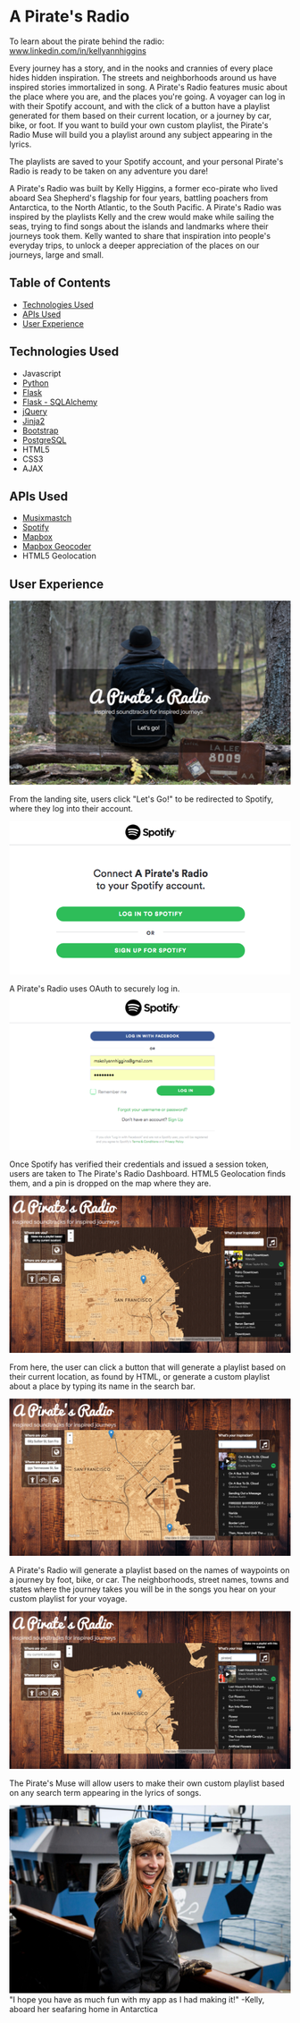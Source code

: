 A Pirate's Radio
================

To learn about the pirate behind the radio: www.linkedin.com/in/kellyannhiggins

Every journey has a story, and in the nooks and crannies of every place hides hidden inspiration. The streets and neighborhoods around us have inspired stories immortalized in song. A Pirate's Radio features music about the place where you are, and the places you're going. A voyager can log in with their Spotify account, and with the click of a button have a playlist generated for them based on their current location, or a journey by car, bike, or foot. If you want to build your own custom playlist, the Pirate's Radio Muse will build you a playlist around any subject appearing in the lyrics. 

The playlists are saved to your Spotify account, and your personal Pirate's Radio is ready to be taken on any adventure you dare! 

A Pirate's Radio was built by Kelly Higgins, a former eco-pirate who lived aboard Sea Shepherd's flagship for four years, battling poachers from Antarctica, to the North Atlantic, to the South Pacific. A Pirate's Radio was inspired by the playlists Kelly and the crew would make while sailing the seas, trying to find songs about the islands and landmarks where their journeys took them. Kelly wanted to share that inspiration into people's everyday trips, to unlock a deeper appreciation of the places on our journeys, large and small.

## Table of Contents
* [Technologies Used](#technologiesused)
* [APIs Used](#apis)
* [User Experience](#ux)

## <a name="technologiesused"></a>Technologies Used
* Javascript
* [Python](https://www.python.org/)
* [Flask](http://flask.pocoo.org/)
* [Flask - SQLAlchemy](http://flask.pocoo.org/)
* [jQuery](https://jquery.com/)
* [Jinja2](http://jinja.pocoo.org/docs/dev/)
* [Bootstrap](http://getbootstrap.com/2.3.2/)
* [PostgreSQL](https://www.postgresql.org/)
* HTML5
* CSS3
* AJAX


## <a name="apis"></a>APIs Used

* [Musixmastch](https://musixmatch.com/)
* [Spotify](https://developer.spotify.com)
* [Mapbox](https://www.mapbox.com/developers)
* [Mapbox Geocoder](https://www.mapbox.com/geocoding)
* HTML5 Geolocation


## <a name="ux"></a>User Experience

![landing_page](static/screenshots/landing_page.png)

From the landing site, users click "Let's Go!" to be redirected to Spotify, where they log into their account.

![spotify_login_1](static/screenshots/spotify_login_1.png)

A Pirate's Radio uses OAuth to securely log in.
![spotify_login_2](static/screenshots/spotify_login_2.png)

Once Spotify has verified their credentials and issued a session token, users are taken to The Pirate's Radio Dashboard. HTML5 Geolocation finds them, and a pin is dropped on the map where they are.

![current_location](static/screenshots/current_location.png)

From here, the user can click a button that will generate a playlist based on their current location, as found by HTML, or generate a custom playlist about a place by typing its name in the search bar.

![cycling_playlist](static/screenshots/cycling_playlist.png)

A Pirate's Radio will generate a playlist based on the names of waypoints on a journey by foot, bike, or car. The neighborhoods, street names, towns and states where the journey takes you will be in the songs you hear on your custom playlist for your voyage.

![keyword_playlist](static/screenshots/keyword_playlist.png)

The Pirate's Muse will allow users to make their own custom playlist based on any search term appearing in the lyrics of songs. 



![kelly](static/screenshots/kelly.jpg)
"I hope you have as much fun with my app as I had making it!" 
-Kelly, aboard her seafaring home in Antarctica